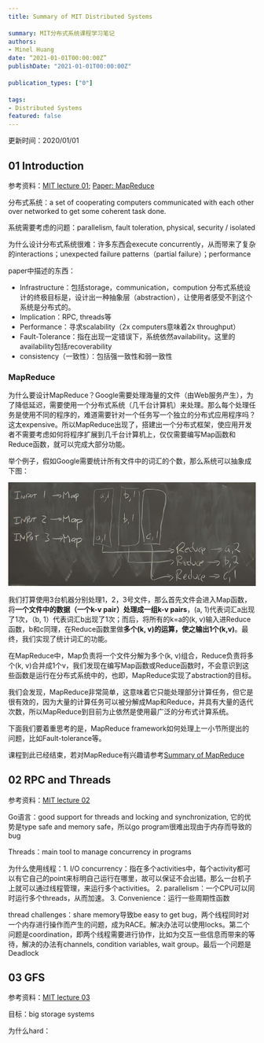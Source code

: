 ```yaml
---
title: Summary of MIT Distributed Systems

summary: MIT分布式系统课程学习笔记
authors:
- Minel Huang
date: “2021-01-01T00:00:00Z”
publishDate: "2021-01-01T00:00:00Z"

publication_types: ["0"]

tags: 
- Distributed Systems
featured: false
---
```


更新时间：2020/01/01

## 01 Introduction

参考资料：[MIT lecture 01](https://www.youtube.com/watch?v=cQP8WApzIQQ&t); [Paper: MapReduce]()

分布式系统：a set of cooperating computers communicated with each other over networked to get some coherent task done.

系统需要考虑的问题：parallelism, fault toleration, physical, security / isolated

为什么设计分布式系统很难：许多东西会execute concurrently，从而带来了复杂的interactions；unexpected failure patterns（partial failure）；performance 

paper中描述的东西：

- Infrastructure：包括storage，communication，compution 分布式系统设计的终极目标是，设计出一种抽象层（abstraction），让使用者感受不到这个系统是分布式的。
- Implication：RPC, threads等
- Performance：寻求scalability（2x computers意味着2x throughput）
- Fault-Tolerance：指在出现一定错误下，系统依然availability。这里的availability包括recoverability
- consistency（一致性）：包括强一致性和弱一致性

### MapReduce

为什么要设计MapReduce？Google需要处理海量的文件（由Web服务产生），为了降低延迟，需要使用一个分布式系统（几千台计算机）来处理。那么每个处理任务是使用不同的程序的，难道需要针对一个任务写一个独立的分布式应用程序吗？这太expensive。所以MapReduce出现了，搭建出一个分布式框架，使应用开发者不需要考虑如何将程序扩展到几千台计算机上，仅仅需要编写Map函数和Reduce函数，就可以完成大部分功能。

举个例子，假如Google需要统计所有文件中的词汇的个数，那么系统可以抽象成下图：

![](./1-1.jpg)

我们打算使用3台机器分别处理1，2，3号文件，那么首先文件会进入Map函数，将**一个文件中的数据（一个k-v pair）处理成一组k-v pairs**，(a, 1)代表词汇a出现了1次，（b, 1）代表词汇b出现了1次；而后，将所有的k=a的(k, v)输入进Reduce函数，b和c同理，在Reduce函数里做**多个(k, v)的运算，使之输出1个(k,v)**。最终，我们实现了统计词汇的功能。

在MapReduce中，Map负责将一个文件分解为多个(k, v)组合，Reduce负责将多个(k, v)合并成1个v，我们发现在编写Map函数或Reduce函数时，不会意识到这些函数是运行在分布式系统中的，也即，MapReduce实现了abstraction的目标。

我们会发现，MapReduce非常简单，这意味着它只能处理部分计算任务，但它是很有效的，因为大量的计算任务可以被分解成Map和Reduce，并具有大量的迭代次数，所以MapReduce到目前为止依然是使用最广泛的分布式计算系统。

下面我们要着重思考的是，MapReduce framework如何处理上一小节所提出的问题，比如Fault-tolerance等。

课程到此已经结束，若对MapReduce有兴趣请参考[Summary of MapReduce]()

## 02 RPC and Threads

参考资料：[MIT lecture 02](https://www.youtube.com/watch?v=gA4YXUJX7t8)

Go语言：good support for threads and locking and synchronization, 它的优势是type safe and memory safe，所以go program很难出现由于内存而导致的bug

Threads：main tool to manage concurrency in programs 

为什么使用线程：1. I/O concurrency：指在多个activities中，每个activity都可以有它自己的point来标明自己运行在哪里，故可以保证不会出错。那么一台机子上就可以通过线程管理，来运行多个activities。  2. parallelism：一个CPU可以同时运行多个threads，从而加速。  3. Convenience：运行一些周期性函数

thread challenges：share memory导致be easy to get bug，两个线程同时对一个内存进行操作而产生的问题，成为RACE。解决办法可以使用locks。第二个问题是coordination，即两个线程需要进行协作，比如为交互一些信息而带来的等待，解决的办法有channels, condition variables, wait group。最后一个问题是Deadlock

## 03 GFS

参考资料：[MIT lecture 03](https://www.youtube.com/watch?v=EpIgvowZr00)

目标：big storage systems

为什么hard：



